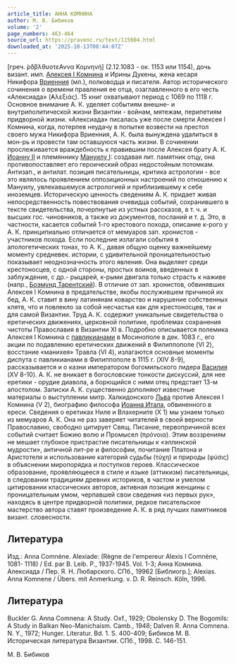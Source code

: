 ```yaml
---
article_title: АННА КОМНИНА
author: М. В. Бибиков
volume: '2'
page_numbers: 463-464
source_url: https://pravenc.ru/text/115604.html
downloaded_at: '2025-10-13T08:44:07Z'
---
```


[греч. ̀ρδβλθυοτεΑννα Κομνηνή] (2.12.1083 - ок. 1153 или 1154), дочь визант. имп. [Алексея I Комнина](<https://pravenc.ru/text/Алексей I Комнин.html>) и Ирины Дукены, жена кесаря Никифора [Вриенния](https://pravenc.ru/text/Вриенния.html) (мл.), полководца и писателя. Автор исторического сочинения о времени правления ее отца, озаглавленного в его честь «Алексиада» (̓Αλεξιάς). 15 книг охватывают период с 1069 по 1118 г. Основное внимание А. К. уделяет событиям внешне- и внутриполитической жизни Византии - войнам, мятежам, перипетиям придворной жизни. «Алексиада» писалась уже после смерти Алексея I Комнина, когда, потерпев неудачу в попытке возвести на престол своего мужа Никифора Вриенния, А. К. была вынуждена удалиться в мон-рь и провести там оставшуюся часть жизни. В сочинении прослеживается враждебность к правившим после Алексея брату А. К. [Иоанну II](<https://pravenc.ru/text/Иоанну II.html>) и племяннику [Мануилу I](<https://pravenc.ru/text/Мануилу I.html>): создавая лит. памятник отцу, она противопоставляет его героический образ недостойным потомкам. Антизап., и антилат. позиция писательницы, критика астрологии - все это являлось проявлением оппозиционных настроений по отношению к Мануилу, увлекавшемуся астрологией и приблизившему к себе иноземцев. Историческую ценность сведениям А. К. придает живая непосредственность повествования очевидца событий, сохранившего в тексте свидетельства, почерпнутые из устных рассказов, в т. ч. и высших гос. чиновников, а также из документов, посланий и т. д. Это, в частности, касается событий 1-го крестового похода, описание к-рого у А. К. принципиально отличается от мемуаров зап. хронистов - участников похода. Если последние излагали события в апологетических тонах, то А. К., давая общую оценку важнейшему моменту средневек. истории, с удивительной проницательностью показывает неоднозначность этого явления. Она выделяет среди крестоносцев, с одной стороны, простых воинов, введенных в заблуждение, с др.- рыцарей, к-рыми двигала только страсть к наживе (напр., [Боэмунд Тарентский](<https://pravenc.ru/text/Боэмунд Тарентский.html>)). В отличие от зап. хронистов, обвинявших Алексея I Комнина в предательстве, якобы послужившем причиной их бед, А. К. ставит в вину латинянам коварство и нарушение собственных клятв, что и повлекло за собой несчастья как для крестоносцев, так и для самой Византии. Труд А. К. содержит уникальные свидетельства о еретических движениях, церковной политике, проблемах сохранения чистоты Православия в Византии XI в. Подробно описывается полемика Алексея I Комнина с [павликианами](https://pravenc.ru/text/павликианами.html) в Мосинополе в дек. 1083 г., его акции по подавлению еретических движений в Филиппополе (VI 2), восстание «манихея» Травла (VI 4), излагаются основные моменты диспута с павликианами в Филиппополе в 1115 г. (XIV 8-9), рассказывается и о казни императором богомильского лидера [Василия](https://pravenc.ru/text/Василий.html) (XV 8-10). А. К. не вникает в богословские тонкости дискуссий, для нее еретики - орудие диавола, а борющийся с ними отец предстает 13-м апостолом. Записки А. К. существенно дополняют известные материалы о выступлении митр. Халкидонского [Льва](https://pravenc.ru/text/ЛЕВ.html) против Алексея I Комнина (V 2), биографию философа [Иоанна Итала](<https://pravenc.ru/text/Иоанн Итал.html>), обвиненного в ереси. Сведения о еретиках Ниле и Влахерните (X 1) мы узнаем только из мемуаров А. К. Она не раз заверяет читателей в своей верности Православию, свободно цитирует Свящ. Писание, первопричиной всех событий считает Божию волю и Промысел (πρόνοια). Этим воззрениям не мешает глубокое пристрастие писательницы к «эллинской мудрости», античной лит-ре и философии, почитание Платона и Аристотеля и использование категорий судьбы (τύχη) и природы (φύσις) в объяснении миропорядка и поступков героев. Классическое образование, проявляющееся в стиле и языке (аттикизм) писательницы, в следовании традициям древних историков, в частом и умелом цитировании классических авторов, активная позиция женщины с проницательным умом, черпавшей свои сведения «из первых рук», находясь в центре придворной политики, редкое писательское мастерство автора ставят произведение А. К. в ряд лучших памятников визант. словесности.

## Литература

Изд.: Anna Comnène. Alexiade: (Règne de l'empereur Alexis I Comnène, 1081- 1118) / Ed. par B. Leib. P., 1937-1945. Vol. 1-3; Анна Комнина. Алексиада / Пер. Я. Н. Любарского. СПб., 19962 [Библиогр.]; Alexias. Anna Komnene / Übers. mit Anmerkung. v. D. R. Reinsch. Köln, 1996.

## Литература

Buckler G. Anna Comnena: A Study. Oxf., 1929; Obolensky D. The Bogomils: A Study in Balkan Neo-Manichaism. Camb., 1948; Dalven R. Anna Comnena. N. Y., 1972; Hunger. Literatur. Bd. 1. S. 400-409; Бибиков M. B. Историческая литература Византии. СПб., 1998. C. 146-151.

М. В. Бибиков
